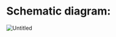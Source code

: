 # Schematic diagram:
![Untitled](https://github.com/user-attachments/assets/518cb47d-b303-4b46-99df-1c76ce2efc33)
